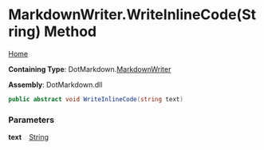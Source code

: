 # MarkdownWriter\.WriteInlineCode\(String\) Method

[Home](../../../README.md)

**Containing Type**: DotMarkdown\.[MarkdownWriter](../README.md)

**Assembly**: DotMarkdown\.dll

```csharp
public abstract void WriteInlineCode(string text)
```

### Parameters

**text** &ensp; [String](https://docs.microsoft.com/en-us/dotnet/api/system.string)